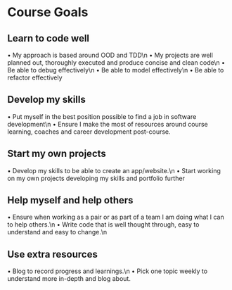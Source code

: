 # Course Goals

## Learn to code well
• My approach is based around OOD and TDD\n
• My projects are well planned out, thoroughly executed and produce concise and
  clean code\n
• Be able to debug effectively\n
• Be able to model effectively\n
• Be able to refactor effectively

## Develop my skills
• Put myself in the best position possible to find a job in software development\n
• Ensure I make the most of resources around course learning, coaches and
  career development post-course.

## Start my own projects
• Develop my skills to be able to create an app/website.\n
• Start working on my own projects developing my skills and portfolio further

## Help myself and help others
• Ensure when working as a pair or as part of a team I am doing what I can to
  help others.\n
• Write code that is well thought through, easy to understand and easy to
  change.\n

## Use extra resources
• Blog to record progress and learnings.\n
• Pick one topic weekly to understand more in-depth and blog about.
